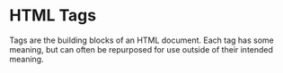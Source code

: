 # HTML Tags

Tags are the building blocks of an HTML document. Each tag has some meaning, but can often be repurposed for use outside of their intended meaning.